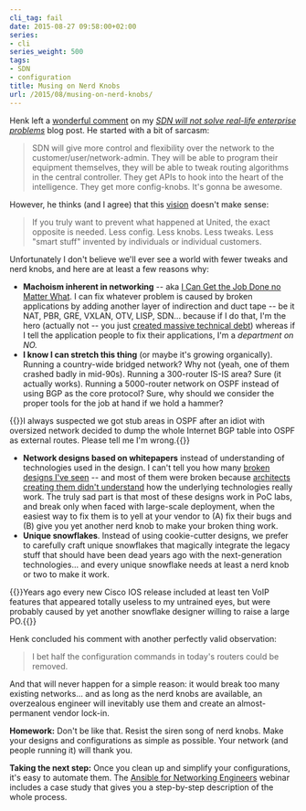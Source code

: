 ```yaml
---
cli_tag: fail
date: 2015-08-27 09:58:00+02:00
series:
- cli
series_weight: 500
tags:
- SDN
- configuration
title: Musing on Nerd Knobs
url: /2015/08/musing-on-nerd-knobs/
---
```

Henk left a [wonderful comment](/2015/08/sdn-will-not-solve-real-life-enterprise/#c5725880629730586323) on my [*SDN will not solve real-life enterprise problems*](/2015/08/sdn-will-not-solve-real-life-enterprise/) blog post. He started with a bit of sarcasm:

> SDN will give more control and flexibility over the network to the customer/user/network-admin. They will be able to program their equipment themselves, they will be able to tweak routing algorithms in the central controller. They get APIs to hook into the heart of the intelligence. They get more config-knobs. It\'s gonna be awesome.

However, he thinks (and I agree) that this [vision](https://today.duke.edu/2015/05/kragie) doesn't make sense:
<!--more-->
> If you truly want to prevent what happened at United, the exact opposite is needed. Less config. Less knobs. Less tweaks. Less \"smart stuff\" invented by individuals or individual customers.

Unfortunately I don't believe we'll ever see a world with fewer tweaks and nerd knobs, and here are at least a few reasons why:

-   **Machoism inherent in networking** -- aka [I Can Get the Job Done no Matter What](/2013/08/temper-your-macgyver-streak/). I can fix whatever problem is caused by broken applications by adding another layer of indirection and duct tape -- be it NAT, PBR, GRE, VXLAN, OTV, LISP, SDN... because if I do that, I'm the hero (actually not -- you just [created massive technical debt](/2013/09/sooner-or-later-someone-will-pay-for/)) whereas if I tell the application people to fix their applications, I'm a *department on NO.*
-   **I know I can stretch this thing** (or maybe it's growing organically). Running a country-wide bridged network? Why not (yeah, one of them crashed badly in mid-90s). Running a 300-router IS-IS area? Sure (it actually works). Running a 5000-router network on OSPF instead of using BGP as the core protocol? Sure, why should we consider the proper tools for the job at hand if we hold a hammer?

{{<note>}}I always suspected we got stub areas in OSPF after an idiot with oversized network decided to dump the whole Internet BGP table into OSPF as external routes. Please tell me I'm wrong.{{</note>}}

-   **Network designs based on whitepapers** instead of understanding of technologies used in the design. I can't tell you how many [broken designs I've seen](/2014/04/why-exactly-would-you-want-nexus-7000/) -- and most of them were broken because [architects creating them didn't understand](/2015/08/the-biggest-problem-of-sdn/) how the underlying technologies really work. The truly sad part is that most of these designs work in PoC labs, and break only when faced with large-scale deployment, when the easiest way to fix them is to yell at your vendor to (A) fix their bugs and (B) give you yet another nerd knob to make your broken thing work.
-   **Unique snowflakes**. Instead of using cookie-cutter designs, we prefer to carefully craft unique snowflakes that magically integrate the legacy stuff that should have been dead years ago with the next-generation technologies... and every unique snowflake needs at least a nerd knob or two to make it work.

{{<note>}}Years ago every new Cisco IOS release included at least ten VoIP features that appeared totally useless to my untrained eyes, but were probably caused by yet another snowflake designer willing to raise a large PO.{{</note>}}

Henk concluded his comment with another perfectly valid observation:

> I bet half the configuration commands in today\'s routers could be removed.

And that will never happen for a simple reason: it would break too many existing networks... and as long as the nerd knobs are available, an overzealous engineer will inevitably use them and create an almost-permanent vendor lock-in.

**Homework:** Don't be like that. Resist the siren song of nerd knobs. Make your designs and configurations as simple as possible. Your network (and people running it) will thank you.

**Taking the next step:** Once you clean up and simplify your configurations, it's easy to automate them. The [Ansible for Networking Engineers](https://www.ipspace.net/Ansible_for_Networking_Engineers) webinar includes a case study that gives you a step-by-step description of the whole process.
